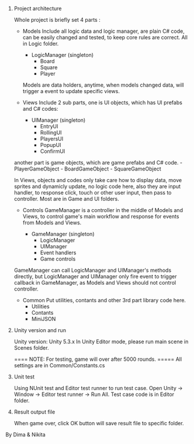 1. Project architecture

	Whole project is briefly set 4 parts : 

	- Models
	Include all logic data and logic manager, are plain C# code, can be easily changed and tested, to keep core rules are correct. All in Logic folder.
		- LogicManager (singleton)
			- Board
			- Square
			- Player

		Models are data holders, anytime, when models changed data, will trigger a event to update specific views. 

	- Views
	Include 2 sub parts, one is UI objects, which has UI prefabs and C# codes:
		- UIManager (singleton)
			- EntryUI
			- RollingUI
			- PlayersUI
			- PopupUI
			- ConfirmUI

	another part is game objects, which are game prefabs and C# code.
		- PlayerGameObject
		- BoardGameObject
		- SquareGameObject

	In Views, objects and codes only take care how to display data, move sprites and dynamicly update, no logic code here, also they are input handler, to response click, touch or other user input, then pass to controller. Most are in Game and UI folders.

	- Controls
	GameManager is a controller in the middle of Models and Views, to control game's main workflow and response for events from Models and Views.

		- GameManager (singleton)
			- LogicManager
			- UIManager
			- Event handlers
			- Game controls

	GameManager can call LogicManager and UIManager's methods directly, but LogicManager and UIManager only fire event to trigger callback in GameManager, as Models and Views should not control controller.


	- Common
	Put utilities, contants and other 3rd part library code here.
		- Utilities
		- Contants
		- MiniJSON

	
2. Unity version and run

	Unity version: Unity 5.3.x
	In Unity Editor mode, please run main scene in Scenes folder.

	==== NOTE: For testing, game will over after 5000 rounds. =====
	All settings are in Common/Constants.cs


3. Unit test
	
	Using NUnit test and Editor test runner to run test case.
	Open Unity -> Window -> Editor test runner -> Run All.
	Test case code is in Editor folder.

4. Result output file

	When game over, click OK button will save result file to specific folder.


By Dima & Nikita
